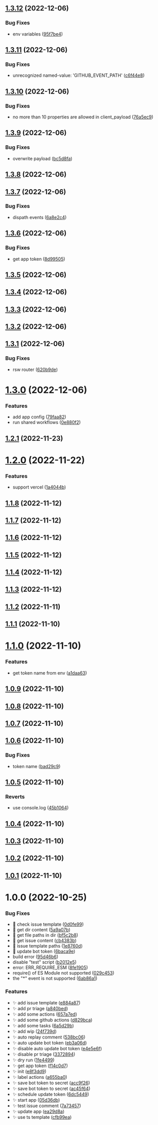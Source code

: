 ## [1.3.12](https://github.com/bubkoo/bot/compare/v1.3.11...v1.3.12) (2022-12-06)


### Bug Fixes

* env variables ([95f7be4](https://github.com/bubkoo/bot/commit/95f7be424a976ed69b7be8a9edc25c2cc21be866))

## [1.3.11](https://github.com/bubkoo/bot/compare/v1.3.10...v1.3.11) (2022-12-06)


### Bug Fixes

* unrecognized named-value: 'GITHUB_EVENT_PATH' ([c6f44e8](https://github.com/bubkoo/bot/commit/c6f44e8c109f925c30ecb9fbcadf1b9b53dda931))

## [1.3.10](https://github.com/bubkoo/bot/compare/v1.3.9...v1.3.10) (2022-12-06)


### Bug Fixes

* no more than 10 properties are allowed in client_payload ([76a5ec9](https://github.com/bubkoo/bot/commit/76a5ec96ab9c62087f6273ebc1b79155846cb4ad))

## [1.3.9](https://github.com/bubkoo/bot/compare/v1.3.8...v1.3.9) (2022-12-06)


### Bug Fixes

* overwrite payload ([bc5d8fa](https://github.com/bubkoo/bot/commit/bc5d8fa4dc0cb6563f068cc74091068931b71057))

## [1.3.8](https://github.com/bubkoo/bot/compare/v1.3.7...v1.3.8) (2022-12-06)

## [1.3.7](https://github.com/bubkoo/bot/compare/v1.3.6...v1.3.7) (2022-12-06)


### Bug Fixes

* dispath events ([6a8e2c4](https://github.com/bubkoo/bot/commit/6a8e2c49f39cfca949c69b28d912a5133343a172))

## [1.3.6](https://github.com/bubkoo/bot/compare/v1.3.5...v1.3.6) (2022-12-06)


### Bug Fixes

* get app token ([8d99505](https://github.com/bubkoo/bot/commit/8d9950586d8e64a52d3f658203a404bd28228f39))

## [1.3.5](https://github.com/bubkoo/bot/compare/v1.3.4...v1.3.5) (2022-12-06)

## [1.3.4](https://github.com/bubkoo/bot/compare/v1.3.3...v1.3.4) (2022-12-06)

## [1.3.3](https://github.com/bubkoo/bot/compare/v1.3.2...v1.3.3) (2022-12-06)

## [1.3.2](https://github.com/bubkoo/bot/compare/v1.3.1...v1.3.2) (2022-12-06)

## [1.3.1](https://github.com/bubkoo/bot/compare/v1.3.0...v1.3.1) (2022-12-06)


### Bug Fixes

* rsw router ([620b9de](https://github.com/bubkoo/bot/commit/620b9ded0e16bc2bc0e8c643a36426b36bc25bd8))

# [1.3.0](https://github.com/bubkoo/bot/compare/v1.2.1...v1.3.0) (2022-12-06)


### Features

* add app config ([79faa82](https://github.com/bubkoo/bot/commit/79faa8272fbdcf945a2e6df5e1225f43cd9a03c0))
* run shared workflows ([0e880f2](https://github.com/bubkoo/bot/commit/0e880f2755b6492cf0ff241ecfddce3c9eea5db5))

## [1.2.1](https://github.com/bubkoo/bot/compare/v1.2.0...v1.2.1) (2022-11-23)

# [1.2.0](https://github.com/bubkoo/bot/compare/v1.1.8...v1.2.0) (2022-11-22)


### Features

* support vercel ([1a4044b](https://github.com/bubkoo/bot/commit/1a4044b1dae358625b7e0c9481b0bf19c09dca86))

## [1.1.8](https://github.com/bubkoo/bot/compare/v1.1.7...v1.1.8) (2022-11-12)

## [1.1.7](https://github.com/bubkoo/bot/compare/v1.1.6...v1.1.7) (2022-11-12)

## [1.1.6](https://github.com/bubkoo/bot/compare/v1.1.5...v1.1.6) (2022-11-12)

## [1.1.5](https://github.com/bubkoo/bot/compare/v1.1.4...v1.1.5) (2022-11-12)

## [1.1.4](https://github.com/bubkoo/bot/compare/v1.1.3...v1.1.4) (2022-11-12)

## [1.1.3](https://github.com/bubkoo/bot/compare/v1.1.2...v1.1.3) (2022-11-12)

## [1.1.2](https://github.com/bubkoo/bot/compare/v1.1.1...v1.1.2) (2022-11-11)

## [1.1.1](https://github.com/bubkoo/bot/compare/v1.1.0...v1.1.1) (2022-11-10)

# [1.1.0](https://github.com/bubkoo/bot/compare/v1.0.9...v1.1.0) (2022-11-10)


### Features

* get token name from env ([a1daa63](https://github.com/bubkoo/bot/commit/a1daa6331fa4a28d6abf053a3063307d5c61579a))

## [1.0.9](https://github.com/bubkoo/bot/compare/v1.0.8...v1.0.9) (2022-11-10)

## [1.0.8](https://github.com/bubkoo/bot/compare/v1.0.7...v1.0.8) (2022-11-10)

## [1.0.7](https://github.com/bubkoo/bot/compare/v1.0.6...v1.0.7) (2022-11-10)

## [1.0.6](https://github.com/bubkoo/bot/compare/v1.0.5...v1.0.6) (2022-11-10)


### Bug Fixes

* token name ([bad29c9](https://github.com/bubkoo/bot/commit/bad29c9f1c01481c766a2bee82c81cc042f9eaad))

## [1.0.5](https://github.com/bubkoo/bot/compare/v1.0.4...v1.0.5) (2022-11-10)


### Reverts

* use console.log ([45b1064](https://github.com/bubkoo/bot/commit/45b10649657b484d76aed49e8d651e2bb986023b))

## [1.0.4](https://github.com/bubkoo/bot/compare/v1.0.3...v1.0.4) (2022-11-10)

## [1.0.3](https://github.com/bubkoo/bot/compare/v1.0.2...v1.0.3) (2022-11-10)

## [1.0.2](https://github.com/bubkoo/bot/compare/v1.0.1...v1.0.2) (2022-11-10)

## [1.0.1](https://github.com/bubkoo/bot/compare/v1.0.0...v1.0.1) (2022-11-10)

# 1.0.0 (2022-10-25)


### Bug Fixes

* 🐛 check issue template ([0d0fe99](https://github.com/bubkoo/bot/commit/0d0fe996a612076bc2959c59f4bf31471b488794))
* 🐛 get dir content ([5a9a07b](https://github.com/bubkoo/bot/commit/5a9a07bdebe568658136b5e6f4c69d7d341d1187))
* 🐛 get file paths in dir ([bf5c2b8](https://github.com/bubkoo/bot/commit/bf5c2b844d08f27fd703897821b3c8399b86a3cb))
* 🐛 get issue content ([cb4383b](https://github.com/bubkoo/bot/commit/cb4383bfd8e5c9d349ee64e0c374eae2a44f0ab6))
* 🐛 issue template paths ([1e8760d](https://github.com/bubkoo/bot/commit/1e8760d67c752f9b46ffcb17a3c52bc1006e0b6f))
* 🐛 update bot token ([6baca9e](https://github.com/bubkoo/bot/commit/6baca9e90b1b7862803f57a23a9823d31ec1231f))
* build error ([95d46b6](https://github.com/bubkoo/bot/commit/95d46b677433f59ae275bdcc0e0a2fa96c870484))
* disable "test" script ([b2012e5](https://github.com/bubkoo/bot/commit/b2012e534db580050284c9dd305c29a1d96dee5d))
* error: ERR_REQUIRE_ESM ([8fe1905](https://github.com/bubkoo/bot/commit/8fe190579aa7485c9f45bbff5208106c4ffa04c6))
* require() of ES Module not supported ([029c453](https://github.com/bubkoo/bot/commit/029c453dc9ef99fa7c730ad7bca0b3fe868ad84d))
* the "*" event is not supported ([6ab86a1](https://github.com/bubkoo/bot/commit/6ab86a1808cbfce2237acaca7d87e9a75ab03dec))


### Features

* ✨ add issue template ([e884a87](https://github.com/bubkoo/bot/commit/e884a879a4853e17d8ae43ea6ad11109e5fe4515))
* ✨ add pr triage ([a840bed](https://github.com/bubkoo/bot/commit/a840bed90074314ddef240123b783e88cade3d65))
* ✨ add some actions ([657a7ed](https://github.com/bubkoo/bot/commit/657a7ed075cdcc14314ca80042bcd36d9ebedf3f))
* ✨ add some github actions ([d829bca](https://github.com/bubkoo/bot/commit/d829bca53418f458e907ef8b652c4804c8163687))
* ✨ add some tasks ([6a5d29b](https://github.com/bubkoo/bot/commit/6a5d29b0cd871a9b29128a1c47cca3668a683706))
* ✨ add wip ([24f739d](https://github.com/bubkoo/bot/commit/24f739d0134d43b4c2e226d165988da18264dea6))
* ✨ auto replay comment ([538bc06](https://github.com/bubkoo/bot/commit/538bc060568b86b27800901af0dbf05ef443ba4d))
* ✨ auto update bot token ([eb3a06d](https://github.com/bubkoo/bot/commit/eb3a06d316c56631f0d105b1addf75edeec7d1f7))
* ✨ disable auto update bot token ([e4e5e6f](https://github.com/bubkoo/bot/commit/e4e5e6fd6f296008e60efed43fbf7dc651ae65d2))
* ✨ disable pr triage ([3372894](https://github.com/bubkoo/bot/commit/33728945bce36debda34204468e0cb49f0ad23ca))
* ✨ dry run ([1fe4499](https://github.com/bubkoo/bot/commit/1fe4499ff411029ada3831d3913198b8b8289f71))
* ✨ get app token ([f14c0d7](https://github.com/bubkoo/bot/commit/f14c0d7130efaed0506a4671ab490bc41503e5b9))
* ✨ init ([e8f3dd9](https://github.com/bubkoo/bot/commit/e8f3dd9a8077f6e48ad88f69af965f4d1ddd295a))
* ✨ label actions ([a655ba0](https://github.com/bubkoo/bot/commit/a655ba0ddf135c0dcb994678c2d52963b8182ec3))
* ✨ save bot token to secret ([acc9f26](https://github.com/bubkoo/bot/commit/acc9f26f9e0513ef2e1b6ca94d9dc2115005a9ce))
* ✨ save bot token to secret ([ac45f64](https://github.com/bubkoo/bot/commit/ac45f6437f8583bf6d7e14e11e23d1fbf309c6f2))
* ✨ schedule update token ([6dc5449](https://github.com/bubkoo/bot/commit/6dc54499bf0331cf7aa3a54d72fb04c4500c007d))
* ✨ start app ([05d36db](https://github.com/bubkoo/bot/commit/05d36db90d6c2c5deb50a62ff56f17c39a2c44c5))
* ✨ test issue comment ([7a73457](https://github.com/bubkoo/bot/commit/7a73457b0311cd872cfe955dd4b09ef10f608f43))
* ✨ update app ([ea29d8a](https://github.com/bubkoo/bot/commit/ea29d8a9df464c4e24e24ee3222610bd036f1b5a))
* ✨ use ts template ([cfb99ea](https://github.com/bubkoo/bot/commit/cfb99eacd08eb506dc886caffb6485bf3436c1ae))
